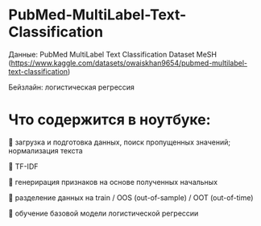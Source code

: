 # PubMed-MultiLabel-Text-Classification

Данные: PubMed MultiLabel Text Classification Dataset MeSH (https://www.kaggle.com/datasets/owaiskhan9654/pubmed-multilabel-text-classification)

Бейзлайн: логистическая регрессия


# Что содержится в ноутбуке:

🔵 загрузка и подготовка данных, поиск пропущенных значений; нормализация текста

🔵 TF-IDF

🔵 генерирация признаков на основе полученных начальных

🔵 разделение данных на train / OOS (out-of-sample) / OOT (out-of-time)

🔵 обучение базовой модели логистической регрессии
